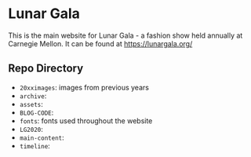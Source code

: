 # Lunar Gala

This is the main website for Lunar Gala - a fashion show held annually at Carnegie Mellon.
It can be found at https://lunargala.org/

## Repo Directory

- `20xximages`: images from previous years
- `archive`: 
- `assets`:
- `BLOG-CODE`:
- `fonts`: fonts used throughout the website
- `LG2020`: 
- `main-content`:
- `timeline`: